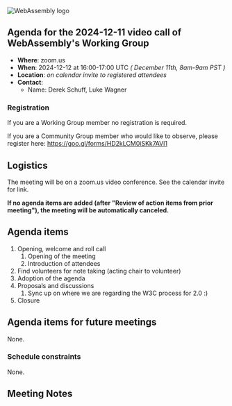![WebAssembly logo](/images/WebAssembly.png)

## Agenda for the 2024-12-11 video call of WebAssembly's Working Group

- **Where**: zoom.us
- **When**: 2024-12-12 at 16:00-17:00 UTC *( December 11th, 8am-9am PST )*
- **Location**: *on calendar invite to registered attendees*
- **Contact**:
    - Name: Derek Schuff, Luke Wagner

### Registration

If you are a Working Group member no registration is required.

If you are a Community Group member who would like to observe, please register here: https://goo.gl/forms/HD2kLCM0iSKk7AVl1

## Logistics

The meeting will be on a zoom.us video conference.
See the calendar invite for link.

**If no agenda items are added (after "Review of action items from prior meeting"),
the meeting will be automatically canceled.**

## Agenda items

1. Opening, welcome and roll call
    1. Opening of the meeting
    1. Introduction of attendees
1. Find volunteers for note taking (acting chair to volunteer)
1. Adoption of the agenda
1. Proposals and discussions
   1. Sync up on where we are regarding the W3C process for 2.0 :)
1. Closure

## Agenda items for future meetings

None.

### Schedule constraints

None.

## Meeting Notes
